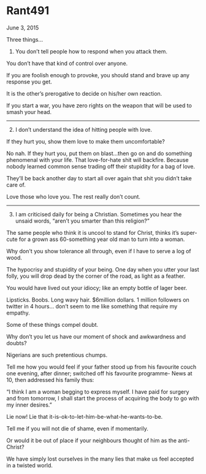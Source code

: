 # Rant491


June 3, 2015

Three things...

1) You don’t tell people how to respond when you attack them.

You don’t have that kind of control over anyone.

If you are foolish enough to provoke, you should stand and brave up any response you get.

It is the other’s prerogative to decide on his/her own reaction.

If you start a war, you have zero rights on the weapon that will be used to smash your head.
***
2) I don’t understand the idea of hitting people with love.

If they hurt you, show them love to make them uncomfortable?

No nah. If they hurt you, put them on blast…then go on and do something phenomenal with your life. That love-for-hate shit will backfire. Because nobody learned common sense trading off their stupidity for a bag of love.

They’ll be back another day to start all over again that shit you didn’t take care of.

Love those who love you. The rest really don’t count.
*** 
3) I am criticised daily for being a Christian. Sometimes you hear the unsaid words, “aren’t you smarter than this religion?”

The same people who think it is uncool to stand for Christ, thinks it’s super-cute for a grown ass 60-something year old man to turn into a woman.

Why don't you show tolerance all through, even if I have to serve a log of wood.

The hypocrisy and stupidity of your being. One day when you utter your last folly, you will drop dead by the corner of the road, as light as a feather.

You would have lived out your idiocy; like an empty bottle of lager beer. 

Lipsticks. Boobs. Long wavy hair. $6million dollars. 1 million followers on twitter in 4 hours… don’t seem to me like something that require my empathy.

Some of these things compel doubt.

Why don’t you let us have our moment of shock and awkwardness and doubts?

Nigerians are such pretentious chumps.

Tell me how you would feel if your father stood up from his favourite couch one evening, after dinner; switched off his favourite programme- News at 10, then addressed his family thus:

“I think I am a woman begging to express myself. I have paid for surgery and from tomorrow, I shall start the process of acquiring the body to go with my inner desires.”

Lie now! Lie that it-is-ok-to-let-him-be-what-he-wants-to-be.

Tell me if you will not die of shame, even if momentarily.

Or would it be out of place if your neighbours thought of him as the anti-Christ? 

We have simply lost ourselves in the many lies that make us feel accepted in a twisted world.